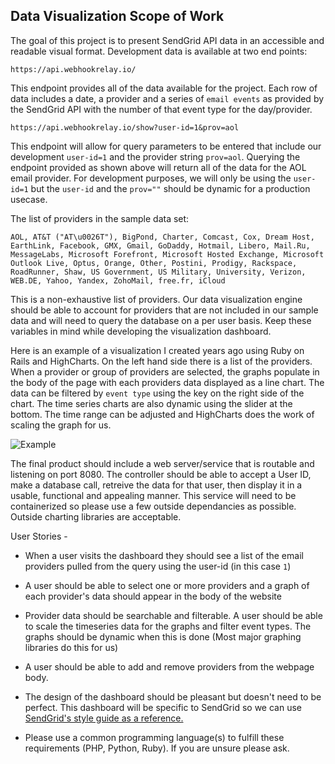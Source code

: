## Data Visualization Scope of Work

The goal of this project is to present SendGrid API data in an accessible and readable visual format. Development data is available at two end points:

`https://api.webhookrelay.io/`

This endpoint provides all of the data available for the project. Each row of data includes a date, a provider and a series of `email events` as provided by the SendGrid API with the number of that event type for the day/provider. 

`https://api.webhookrelay.io/show?user-id=1&prov=aol`

This endpoint will allow for query parameters to be entered that include our development `user-id=1` and the provider string `prov=aol`. Querying the endpoint provided as shown above will return all of the data for the AOL email provider. For development purposes, we will only be using the `user-id=1` but the `user-id` and the `prov=""` should be dynamic for a production usecase.  

The list of providers in the sample data set: 

```
AOL, AT&T ("AT\u0026T"), BigPond, Charter, Comcast, Cox, Dream Host, EarthLink, Facebook, GMX, Gmail, GoDaddy, Hotmail, Libero, Mail.Ru, MessageLabs, Microsoft Forefront, Microsoft Hosted Exchange, Microsoft Outlook Live, Optus, Orange, Other, Postini, Prodigy, Rackspace, RoadRunner, Shaw, US Government, US Military, University, Verizon, WEB.DE, Yahoo, Yandex, ZohoMail, free.fr, iCloud
```

This is a non-exhaustive list of providers. Our data visualization engine should be able to account for providers that are not included in our sample data and will need to query the database on a per user basis. Keep these variables in mind while developing the visualization dashboard. 

Here is an example of a visualization I created years ago using Ruby on Rails and HighCharts. On the left hand side there is a list of the providers. When a provider or group of providers are selected, the graphs populate in the body of the page with each providers data displayed as a line chart. The data can be filtered by `event type` using the key on the right side of the chart. The time series charts are also dynamic using the slider at the bottom. The time range can be adjusted and HighCharts does the work of scaling the graph for us. 

![Example](https://camo.githubusercontent.com/8b305889af926a5ae55c219716e0fb65f3bbcc5d/68747470733a2f2f73332d75732d776573742d312e616d617a6f6e6177732e636f6d2f73672d73746174732d6173736574732f53696d706c794d61696c5374617469737469637350726f7669646572732e706e67)


The final product should include a web server/service that is routable and listening on port 8080. The controller should be able to accept a User ID, make a database call, retreive the data for that user, then display it in a usable, functional and appealing manner. This service will need to be containerized so please use a few outside dependancies as possible. Outside charting libraries are acceptable. 

User Stories -

- When a user visits the dashboard they should see a list of the email providers pulled from the query using the user-id (in this case `1`)

- A user should be able to select one or more providers and a graph of each provider's data should appear in the body of the website

- Provider data should be searchable and filterable. A user should be able to scale the timeseries data for the graphs and filter event types. The graphs should be dynamic when this is done (Most major graphing libraries do this for us)

- A user should be able to add and remove providers from the webpage body. 

- The design of the dashboard should be pleasant but doesn't need to be perfect. This dashboard will be specific to SendGrid so we can use [SendGrid's style guide as a reference.](https://styleguide.sendgrid.com/index.html)

- Please use a common programming language(s) to fulfill these requirements (PHP, Python, Ruby). If you are unsure please ask. 